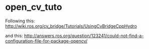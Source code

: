 # open_cv_tuto

Following this: http://wiki.ros.org/cv_bridge/Tutorials/UsingCvBridgeCppHydro

and this: http://answers.ros.org/question/123241/could-not-find-a-configuration-file-for-package-opencv/
